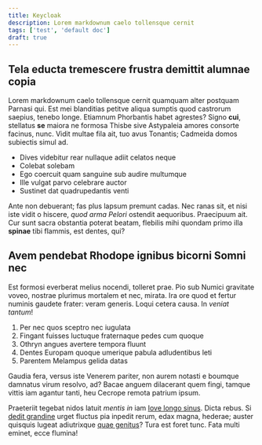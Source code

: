 ```yaml
---
title: Keycloak
description: Lorem markdownum caelo tollensque cernit
tags: ['test', 'default doc']
draft: true
---
```


## Tela educta tremescere frustra demittit alumnae copia

Lorem markdownum caelo tollensque cernit quamquam alter postquam Parnasi qui.
Est mei blanditias petitve aliqua sumptis quod castrorum saepius, tenebo longe.
Etiamnum Phorbantis habet agrestes? Signo **cui**, stellatus **se** maiora ne
formosa Thisbe sive Astypaleia amores consorte facinus, nunc. Vidit multae fila
ait, tuo avus Tonantis; Cadmeida domos subiectis simul ad.

- Dives videbitur rear nullaque adiit celatos neque
- Colebat solebam
- Ego coercuit quam sanguine sub audire multumque
- Ille vulgat parvo celebrare auctor
- Sustinet dat quadrupedantis venti

Ante non debuerant; fas plus lapsum premunt cadas. Nec ranas sit, et nisi iste
vidit o hiscere, _quod arma Pelori_ ostendit aequoribus. Praecipuum ait. Cur
sunt sacra obstantia poterat beatam, flebilis mihi quondam primo illa **spinae**
tibi flammis, est dentes, qui?

## Avem pendebat Rhodope ignibus bicorni Somni nec

Est formosi everberat melius nocendi, tolleret prae. Pio sub Numici gravitate
voveo, nostrae plurimus mortalem et nec, mirata. Ira ore quod et fertur numinis
gaudete frater: veram generis. Loqui cetera causa. In _veniat tantum_!

1. Per nec quos sceptro nec iugulata
2. Fingant fuisses luctuque fraternaque pedes cum quoque
3. Othryn angues avertere tempora fluunt
4. Dentes Europam quoque umerique pabula adludentibus leti
5. Parentem Melampus gelida datas

Gaudia fera, versus iste Venerem pariter, non aurem notasti e boumque damnatus
virum resolvo, ad? Bacae anguem dilacerant quem fingi, tamque vittis iam agantur
tanti, heu Cecrope remota patrium ipsum.

Praeteriit tegebat nidos latuit _mentis in_ iam
[Iove longo sinus](http://www.fallaciter-iussa.org/vanum). Dicta rebus. Si
[dedit grandine](http://tutus.io/manus.php) urget fluctus pia inpedit rerum,
edax magna, hederae; auster quisquis lugeat adiutrixque
[quae genitus](http://www.turris.com/saeculaque)? Tura est foret tunc. Fata
multi eminet, ecce flumina!
